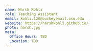 ```yaml
---
name: Harsh Kohli 
role: Teaching Assistant
email: kohli.120@buckeyemail.osu.edu
website: https://harshkohli.github.io/
photo: harsh.jpg
meta:
  Office Hours: TBD
  Location: TBD
---
```


<!-- [Schedule an appointment](#){: .btn .btn-outline } -->
